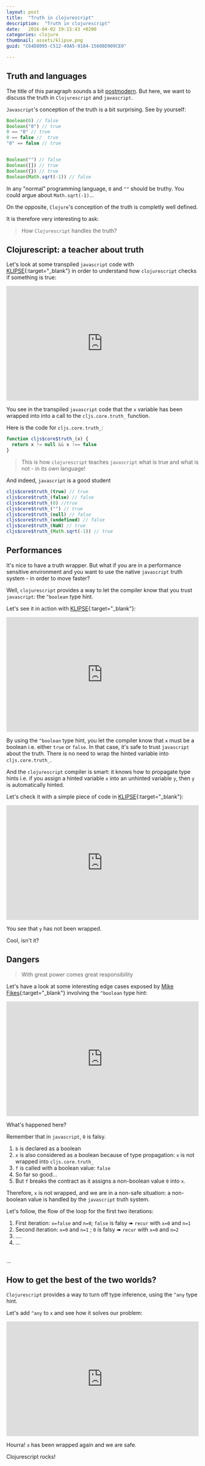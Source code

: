 ```yaml
---
layout: post
title:  "Truth in clojurescript"
description:  "Truth in clojurescript"
date:   2016-04-02 19:15:43 +0200
categories: clojure
thumbnail: assets/klipse.png
guid: "C64D8095-C512-49A5-9184-15608D909CE0"

---
```


## Truth and languages

The title of this paragraph sounds a bit [postmodern](https://en.wikipedia.org/wiki/Postmodernism{:target="_blank"}). But here, we want to discuss the truth in `Clojurescript` and `javascript`.

`Javascript`'s conception of the truth is a bit surprising. See by yourself:

~~~ javascript
Boolean(0) // false
Boolean("0") // true
0 == "0" // true
0 == false //  true
"0" == false // true


Boolean("") // false
Boolean([]) // true
Boolean({}) // true
Boolean(Math.sqrt(-1)) // false
~~~

In any "normal" programming language, `0` and `""` should be truthy.
You could argue about `Math.sqrt(-1)`...

On the opposite, `Clojure`'s conception of the truth is completly well defined.

It is therefore very interesting to ask:

>How `Clojurescript` handles the truth?

## Clojurescript: a teacher about truth 

Let's look at some transpiled `javascript` code with [KLIPSE][app-url]{:target="_blank"} in order to understand how `clojurescript` checks if something is true:

<iframe frameborder="0" width="100%" height="300px"
    src= 
    "http://app.klipse.tech/?js_only=1&cljs_in=(defn%20check%20%5Bx%5D%0A%20%20(if%20x%20%22true%22%20%22false%22))">
</iframe>

You see in the transpiled `javascript` code that the `x` variable has been wrapped into into a call to the `cljs.core.truth_` function.

Here is the code for `cljs.core.truth_`:

~~~ javascript
function cljs$core$truth_(x) {
  return x != null && x !== false
}
~~~

> This is how `clojurescript` teaches `javascript` what is true and what is not - in its own language!

And indeed, `javascript` is a good student

~~~javascript
cljs$core$truth_(true) // true
cljs$core$truth_(false) // false
cljs$core$truth_(0) //true
cljs$core$truth_("") // true
cljs$core$truth_(null) // false
cljs$core$truth_(undefined) // false
cljs$core$truth_(NaN) // true
cljs$core$truth_(Math.sqrt(-1)) // true
~~~

## Performances

It's nice to have a truth wrapper. But what if you are in a performance sensitive environment and you want to use the native `javascript` truth system - in order to move faster?

Well, `clojurescript` provides a way to let the compiler know that you trust `javascript`: the `^boolean` type hint.

Let's see it in action with [KLIPSE][app-url]{:target="_blank"}:
<iframe frameborder="0" width="100%" height="300px"
    src= 
    "http://app.klipse.tech/?js_only=1&cljs_in=(defn%20check%20%5B%5Eboolean%20x%5D%0A%20%20(if%20x%20%22true%22%20%22false%22))&js_only=1">
</iframe>

By using the `^boolean` type hint, you let the compiler know that `x` must be a boolean i.e. either `true` or `false`. In that case, it's safe to trust `javascript` about the truth. There is no need to wrap the hinted variable into `cljs.core.truth_`.

And the `clojurescript` compiler is smart: it knows how to propagate type hints i.e. if you assign a hinted variable `x` into an unhinted variable `y`, then `y` is automatically hinted.

Let's check it with a simple piece of code in [KLIPSE][app-url]{:target="_blank"}:


<iframe frameborder="0" width="100%" height="300px"
    src= 
    "http://app.klipse.tech/?cljs_in=(defn%20check%20%5B%5Eboolean%20x%5D%0A%20%20(let%20%5By%20x%5D%0A%20%20%09(if%20y%20%22true%22%20%22false%22)))&js_only=1">
</iframe>

You see that `y` has not been wrapped.

Cool, isn't it?

## Dangers

>With great power comes great responsibility

Let's have a look at some interesting edge cases exposed by [Mike Fikes](http://blog.fikesfarm.com/posts/2016-03-31-unhinted-clojurescript.html){:target="_blank"} involving the `^boolean` type hint:

<iframe frameborder="0" width="100%" height="300px"
    src= 
    "http://app.klipse.tech/?cljs_in=(defn%20f%20%5B%5Eboolean%20b%5D%0A%20%20(loop%20%5Bx%20b%0A%20%20%20%20%20%20%20%20%20n%200%5D%0A%20%20%20%20(cond%0A%20%20%20%20%20%20(%3D%20n%20100000)%20%22almost%20infinite%20loop%22%0A%20%20%20%20%20%20(not%20x)%20(recur%200%20(inc%20n))%0A%20%20%20%20%20%20%3Aelse%20%3Adone)))%0A%0A%0A(f%20false)&eval_only=1">
</iframe>

What's happened here?

Remember that in `javascript`, `0` is falsy.

1. `b` is declared as a boolean 
2. `x` is also considered as a boolean because of type propagation: `x` is not wrapped into `cljs.core.truth_`
3. `f` is called with a boolean value: `false`
4. So far so good...
5. But `f` breaks the contract as it assigns a non-boolean value `0` into `x`.

Therefore, `x` is not wrapped, and we are in a non-safe situation: a non-boolean value is handled by the `javascript` truth system.

Let's follow, the flow of the loop for the first two iterations:

1. First iteration: `x=false` and `n=0`; `false` is falsy  ➠ `recur` with `x=0` and `n=1`
2. Second iteration: `x=0` and `n=1`  ; `0` is falsy ➠ `recur` with `x=0` and `n=2`
3. ....
4. ...
<br/>
...

<br/>

## How to get the best of the two worlds?

`Clojurescript` provides a way to turn off type inference, using the `^any` type hint.

Let's add `^any` to `x` and see how it solves our problem:

<iframe frameborder="0" width="100%" height="300px"
    src= 
    "http://app.klipse.tech/?cljs_in=(defn%20f%20%5B%5Eboolean%20b%5D%0A%20%20(loop%20%5B%5Eany%20x%20b%0A%20%20%20%20%20%20%20%20%20n%200%5D%0A%20%20%20%20(cond%0A%20%20%20%20%20%20(%3D%20n%20100000)%20%22almost%20infinite%20loop%22%0A%20%20%20%20%20%20(not%20x)%20(recur%200%20(inc%20n))%0A%20%20%20%20%20%20%3Aelse%20%3Adone)))%0A%0A%0A(f%20false)">
</iframe>

Hourra! `x` has been wrapped again and we are safe.


Clojurescript rocks!

[app-url]: http://app.klipse.tech

